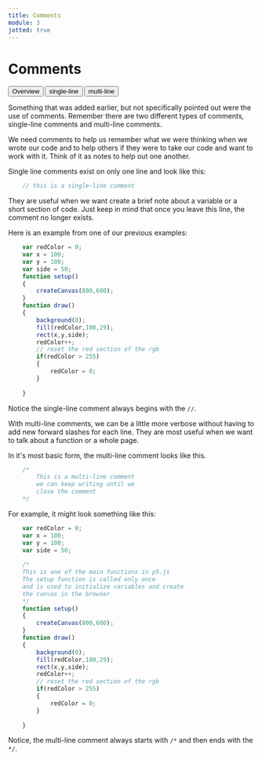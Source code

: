 ```yaml
---
title: Comments
module: 3
jotted: true
---
```


# Comments

<div class="tab">
  <button class="tablinks active" onclick="openTab(event, 'Overview')">Overview</button>
  <button class="tablinks" onclick="openTab(event, 'single')">single-line</button>
  <button class="tablinks" onclick="openTab(event, 'multi')">multi-line</button>
 
  
</div>

<div id="Overview" class="tabcontent" style="display:block"  >
<div class="tabhtml" markdown="1">

Something that was added earlier, but not specifically pointed out were the use of comments.  Remember there are two different types of comments, single-line comments and multi-line comments.

We need comments to help us remember what we were thinking when we wrote our code and to help others if they were to take our code and want to work with it.  Think of it as notes to help out one another.

</div>
</div>

<div id="single" class="tabcontent" >
<div class="tabhtml" markdown="1">
Single line comments exist on only one line and look like this:

```js
    // this is a single-line comment
```

They are useful when we want create a brief note about a variable or a short section of code.  Just keep in mind that once you leave this line, the comment no longer exists.

Here is an example from one of our previous examples:

```js
    var redColor = 0;
    var x = 100;
    var y = 100;
    var side = 50;
    function setup()
    {
        createCanvas(800,600);
    }
    function draw()
    {
        background(0);
        fill(redColor,100,29);
        rect(x,y,side);
        redColor++;
        // reset the red section of the rgb
        if(redColor > 255)
        {
            redColor = 0;
        }
   
    }

```

Notice the single-line comment always begins with the `//`.

</div>
</div>

<div id="multi" class="tabcontent" >
<div class="tabhtml" markdown="1">
With multi-line comments, we can be a little more verbose without having to add new forward slashes for each line.  They are most useful when we want to talk about a function or a whole page.

In it's most basic form, the multi-line comment looks like this.

```js
    /*
        This is a multi-line comment
        we can keep writing until we
        close the comment
    */
```

For example, it might look something like this:

```js
    var redColor = 0;
    var x = 100;
    var y = 100;
    var side = 50;
    
    /*
    This is one of the main functions in p5.js
    The setup function is called only once
    and is used to initialize variables and create
    the canvas in the browser
    */
    function setup()
    {
        createCanvas(800,600);
    }
    function draw()
    {
        background(0);
        fill(redColor,100,29);
        rect(x,y,side);
        redColor++;
        // reset the red section of the rgb
        if(redColor > 255)
        {
            redColor = 0;
        }
   
    }

```

Notice, the multi-line comment always starts with `/*` and then ends with the `*/`.

</div>
</div>


